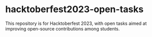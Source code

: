 # hacktoberfest2023-open-tasks
This repository is for Hacktoberfest 2023, with open tasks aimed at improving open-source contributions among students.
